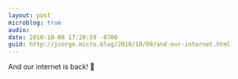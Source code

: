 ```yaml
---
layout: post
microblog: true
audio: 
date: 2018-10-08 17:20:59 -0700
guid: http://jsorge.micro.blog/2018/10/09/and-our-internet.html
---
```

And our internet is back! 🎉
